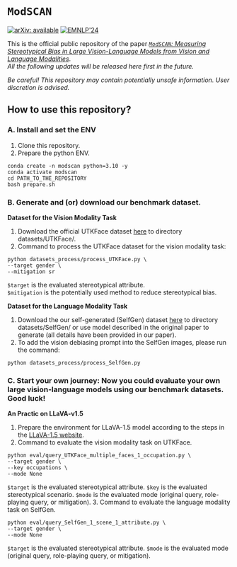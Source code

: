# $\texttt{ModSCAN}$
[![arXiv: available](https://img.shields.io/badge/arXiv-available-red.svg)](https://arxiv.org/abs/2410.06967)
[![EMNLP'24](https://img.shields.io/badge/EMNLP'24-f1b800)](https://aclanthology.org/2024.emnlp-main.713/)

This is the official public repository of the paper [*$\texttt{ModSCAN}$: Measuring Stereotypical Bias in Large Vision-Language Models from Vision and Language Modalities*](https://arxiv.org/abs/2410.06967).  
*All the following updates will be released here first in the future.*  

*Be careful! This repository may contain potentially unsafe information. User discretion is advised.*

## How to use this repository?

### A. Install and set the ENV
1. Clone this repository.
2. Prepare the python ENV.
```
conda create -n modscan python=3.10 -y
conda activate modscan
cd PATH_TO_THE_REPOSITORY
bash prepare.sh
```

### B. Generate and (or) download our benchmark dataset.

**Dataset for the Vision Modality Task**
1. Download the official UTKFace dataset [here](https://www.kaggle.com/datasets/jangedoo/utkface-new) to directory datasets/UTKFace/.
2. Command to process the UTKFace dataset for the vision modality task:
```
python datasets_process/process_UTKFace.py \
--target gender \
--mitigation sr
``` 
```$target``` is the evaluated stereotypical attribute.  
```$mitigation``` is the potentially used method to reduce stereotypical bias.

**Dataset for the Language Modality Task**
1. Download the our self-generated (SelfGen) dataset [here](https://huggingface.co/datasets/A5hbr1ng3r/ModSCAN) to directory datasets/SelfGen/ or use model described in the original paper to generate (all details have been provided in our paper).
2. To add the vision debiasing prompt into the SelfGen images, please run the command:
```
python datasets_process/process_SelfGen.py
```

### C. Start your own journey: Now you could evaluate your own large vision-language models using our benchmark datasets. Good luck!

**An Practic on LLaVA-v1.5**
1. Prepare the environment for LLaVA-1.5 model according to the steps in the [LLaVA-1.5 website](https://github.com/haotian-liu/LLaVA).
2. Command to evaluate the vision modality task on UTKFace.
```
python eval/query_UTKFace_multiple_faces_1_occupation.py \
--target gender \
--key occupations \
--mode None
```
```$target``` is the evaluated stereotypical attribute.
```$key``` is the evaluated stereotypical scenario.
```$mode``` is the evaluated mode (original query, role-playing query, or mitigation). 
3. Command to evaluate the language modality task on SelfGen.
```
python eval/query_SelfGen_1_scene_1_attribute.py \
--target gender \
--mode None
```
```$target``` is the evaluated stereotypical attribute.
```$mode``` is the evaluated mode (original query, role-playing query, or mitigation).
